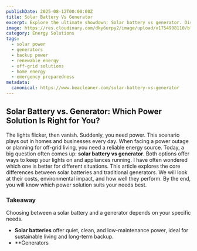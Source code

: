 ```yaml
---
publishDate: 2025-08-12T00:00:00Z
title: Solar Battery Vs Generator
excerpt: Explore the ultimate showdown: Solar battery vs generator. Discover pros, cons, costs, and best uses for off-grid power, backup, and emergencies.
image: https://res.cloudinary.com/dky6urpy2/image/upload/v1754908110/blog_image_1754908109_onrrrn.webp
category: Energy Solutions
tags:
  - solar power
  - generators
  - backup power
  - renewable energy
  - off-grid solutions
  - home energy
  - emergency preparedness
metadata:
  canonical: https://www.beacleaner.com/solar-battery-vs-generator
---
```


## Solar Battery vs. Generator: Which Power Solution Is Right for You?

The lights flicker, then vanish. Suddenly, you need power. This scenario plays out in homes and businesses every day. When facing a power outage or planning for off-grid living, you need a reliable energy source. Today, a big question often comes up: **solar battery vs generator**. Both options offer ways to keep your lights on and appliances running. I have often wondered which one is better for different situations. This article explores the core differences between solar batteries and traditional generators. We will look at their costs, environmental impact, and how well they perform. By the end, you will know which power solution suits your needs best.

### Takeaway

Choosing between a solar battery and a generator depends on your specific needs.
*   **Solar batteries** offer quiet, clean, and low-maintenance power, ideal for sustainable living and long-term backup.
*   **Generators